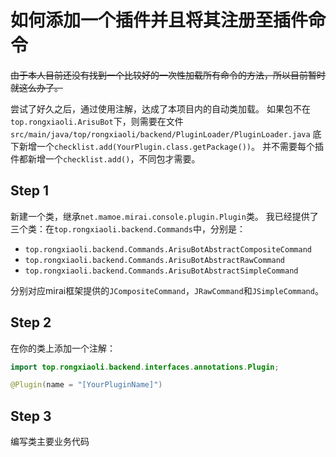 # 如何添加一个插件并且将其注册至插件命令
~~由于本人目前还没有找到一个比较好的一次性加载所有命令的方法，所以目前暂时就这么办了。~~

尝试了好久之后，通过使用注解，达成了本项目内的自动类加载。
如果包不在`top.rongxiaoli.ArisuBot`下，则需要在文件
`src/main/java/top/rongxiaoli/backend/PluginLoader/PluginLoader.java`
底下新增一个`checklist.add(YourPlugin.class.getPackage())`。
并不需要每个插件都新增一个`checklist.add()`，不同包才需要。
## Step 1
新建一个类，继承`net.mamoe.mirai.console.plugin.Plugin`类。
我已经提供了三个类：在`top.rongxiaoli.backend.Commands`中，分别是：
- `top.rongxiaoli.backend.Commands.ArisuBotAbstractCompositeCommand`
- `top.rongxiaoli.backend.Commands.ArisuBotAbstractRawCommand`
- `top.rongxiaoli.backend.Commands.ArisuBotAbstractSimpleCommand`

分别对应mirai框架提供的`JCompositeCommand`，`JRawCommand`和`JSimpleCommand`。
## Step 2
在你的类上添加一个注解：

```java
import top.rongxiaoli.backend.interfaces.annotations.Plugin;

@Plugin(name = "[YourPluginName]")
```
## Step 3
编写类主要业务代码
